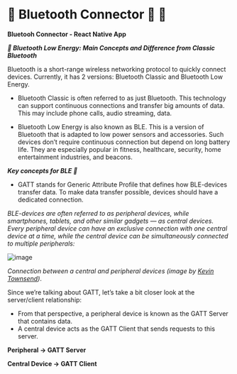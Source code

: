 # :small_blue_diamond: Bluetooth Connector :iphone: :small_blue_diamond:
**Bluetooh Connector - React Native App**


***📳 Bluetooth Low Energy: Main Concepts and Difference from Classic Bluetooth***

Bluetooth is a short-range wireless networking protocol to quickly connect devices. Currently, it has 2 versions: Bluetooth Classic and Bluetooth Low Energy.

- Bluetooth Classic is often referred to as just Bluetooth. This technology can support continuous connections and transfer big amounts of data. This may include phone calls, audio streaming, data.

- Bluetooth Low Energy is also known as BLE. This is a version of Bluetooth that is adapted to low power sensors and accessories. Such devices don’t require continuous connection but depend on long battery life. They are especially popular in fitness, healthcare, security, home entertainment industries, and beacons.


***Key concepts for BLE 📖***
- GATT stands for Generic Attribute Profile that defines how BLE-devices transfer data. To make data transfer possible, devices should have a dedicated connection.

_BLE-devices are often referred to as peripheral devices, while smartphones, tablets, and other similar gadgets — as central devices. Every peripheral device can have an exclusive connection with one central device at a time, while the central device can be simultaneously connected to multiple peripherals:_

![image](https://user-images.githubusercontent.com/20091777/122648996-bcecc600-d0f9-11eb-8818-6a725adf99c5.png)

_Connection between a central and peripheral devices (image by [Kevin Townsend](https://learn.adafruit.com/users/ktownsend))_.



Since we’re talking about GATT, let’s take a bit closer look at the server/client relationship:
- From that perspective, a peripheral device is known as the GATT Server that contains data.
- A central device acts as the GATT Client that sends requests to this server.

**Peripheral -> GATT Server**

**Central Device -> GATT Client**
